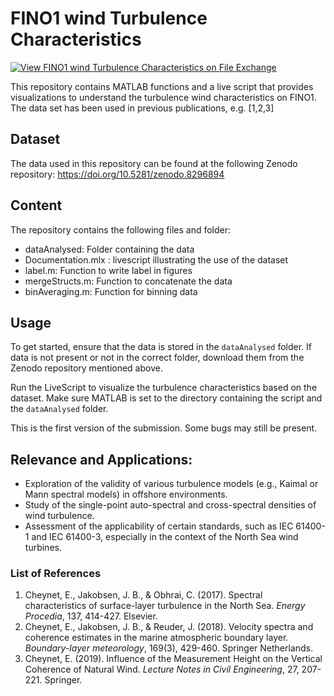 <h1>FINO1 wind Turbulence Characteristics</h1>

[![View FINO1 wind Turbulence Characteristics on File Exchange](https://www.mathworks.com/matlabcentral/images/matlab-file-exchange.svg)](https://se.mathworks.com/matlabcentral/fileexchange/134446-fino1-wind-turbulence-characteristics)

<p>
This repository contains MATLAB functions and a live script that provides visualizations to understand the turbulence wind characteristics on FINO1. The data set has been used in previous publications, e.g. [1,2,3]
</p>



<h2>Dataset</h2>
<p>
The data used in this repository can be found at the following Zenodo repository: <a href="https://doi.org/10.5281/zenodo.8296894">https://doi.org/10.5281/zenodo.8296894</a>
</p>

<h2>Content </h2>
The repository contains the following files and folder:

<ul>
    <li>dataAnalysed: Folder containing the data                           </li>
    <li>Documentation.mlx : livescript illustrating the use of the dataset </li>
    <li>label.m: Function to write label in figures                        </li>
    <li>mergeStructs.m:  Function to concatenate the data                  </li>
    <li>binAveraging.m: Function for binning data                          </li>
</ul>

<h2>Usage</h2>
<p>
To get started, ensure that the data is stored in the <code>dataAnalysed</code> folder. If data is not present or not in the correct folder, download them from the Zenodo repository mentioned above.
</p>

<p>
Run the LiveScript to visualize the turbulence characteristics based on the dataset. Make sure MATLAB is set to the directory containing the script and the <code>dataAnalysed</code> folder.
</p>

<p>
This is the first version of the submission. Some bugs may still be present. 
</p>

<h2> Relevance and Applications:</h2>

 <ul>
    <li>Exploration of the validity of various turbulence models (e.g., Kaimal or Mann spectral models) in offshore environments.                                    </li>
    <li>Study of the single-point auto-spectral and cross-spectral densities of wind turbulence.                                                                     </li>
    <li>Assessment of the applicability of certain standards, such as IEC 61400-1 and IEC 61400-3, especially in the context of the North Sea wind turbines.         </li>
 </ul>
    
<h3>List of References</h3>
<ol>
    <li>Cheynet, E., Jakobsen, J. B., &amp; Obhrai, C. (2017). Spectral characteristics of surface-layer turbulence in the North Sea. <i>Energy Procedia</i>, 137, 414-427. Elsevier.</li>
    <li>Cheynet, E., Jakobsen, J. B., &amp; Reuder, J. (2018). Velocity spectra and coherence estimates in the marine atmospheric boundary layer. <i>Boundary-layer meteorology</i>, 169(3), 429-460. Springer Netherlands.</li>
    <li>Cheynet, E. (2019). Influence of the Measurement Height on the Vertical Coherence of Natural Wind. <i>Lecture Notes in Civil Engineering</i>, 27, 207-221. Springer.</li>
</ol>

</p>
